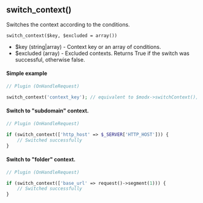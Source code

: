 ## switch_context()  
Switches the context according to the conditions.

```switch_context($key, $excluded = array())```
 - $key (string|array) - Context key or an array of conditions.
 - $excluded (array) - Excluded contexts.
 Returns True if the switch was successful, otherwise false.
 
#### Simple example
```php
// Plugin (OnHandleRequest)

switch_context('context_key'); // equivalent to $modx->switchContext();
```
#### Switch to "subdomain" context.
```php
// Plugin (OnHandleRequest)

if (switch_context(['http_host' => $_SERVER['HTTP_HOST'])) {
    // Switched successfully
}
```
#### Switch to "folder" context.
```php
// Plugin (OnHandleRequest)

if (switch_context(['base_url' => request()->segment(1))) {
    // Switched successfully
}
```
